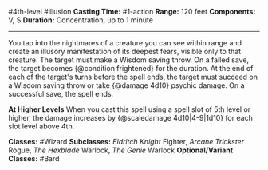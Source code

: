 #4th-level #illusion
**Casting Time:** #1-action
**Range:** 120 feet
**Components:** V, S
**Duration:** Concentration, up to 1 minute

---

You tap into the nightmares of a creature you can see within range and create an illusory manifestation of its deepest fears, visible only to that creature. The target must make a Wisdom saving throw. On a failed save, the target becomes {@condition frightened} for the duration. At the end of each of the target's turns before the spell ends, the target must succeed on a Wisdom saving throw or take {@damage 4d10} psychic damage. On a successful save, the spell ends.

**At Higher Levels**
When you cast this spell using a spell slot of 5th level or higher, the damage increases by {@scaledamage 4d10|4-9|1d10} for each slot level above 4th.

**Classes:** #Wizard
**Subclasses:** *Eldritch Knight* Fighter, *Arcane Trickster* Rogue, *The Hexblade* Warlock, *The Genie* Warlock
**Optional/Variant Classes:** #Bard
